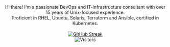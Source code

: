 

<!--
**smirnov-mi/smirnov-mi** is a ✨ _special_ ✨ repository because its `README.md` (this file) appears on your GitHub profile.

Here are some ideas to get you started:

- 🔭 I’m currently working on ...
- 🌱 I’m currently learning ...
- 👯 I’m looking to collaborate on ...
- 🤔 I’m looking for help with ...
- 💬 Ask me about ...
- 📫 How to reach me: ...
- 😄 Pronouns: ...
- ⚡ Fun fact: ...
-->

<div id="header" align="center">
  Hi there! I'm a passionate DevOps and IT-infrastructure consultant with over 15 years of Unix-focused experience.<br> 
  Proficient in RHEL, Ubuntu, Solaris, Terraform and Ansible, certified in Kubernetes. <br>
  <br>
</div>
<!--  <img src="https://media.giphy.com/media/KX5nwoDX97AtPvKBF6/giphy.gif" width="200"/> -->

<div id="badges" align="center">
 <a href="https://git.io/streak-stats"><img src="https://streak-stats.demolab.com?user=smirnov-mi&hide_border=true" alt="GitHub Streak" /></a> 
 </br>
 <img src="https://komarev.com/ghpvc/?username=smirnov-mi&style=flat-square&color=blue" alt="Visitors"/>
 
</div>
